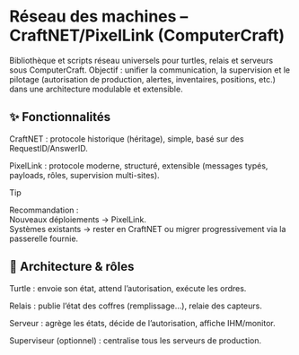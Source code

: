 # Réseau des machines – CraftNET/PixelLink (ComputerCraft)
Bibliothèque et scripts réseau universels pour turtles, relais et serveurs sous ComputerCraft.
Objectif : unifier la communication, la supervision et le pilotage (autorisation de production, alertes, inventaires, positions, etc.) dans une architecture modulable et extensible.

## ✨ Fonctionnalités
CraftNET : protocole historique (héritage), simple, basé sur des RequestID/AnswerID.

PixelLink : protocole moderne, structuré, extensible (messages typés, payloads, rôles, supervision multi-sites).

> [!TIP]
> Recommandation :  
> Nouveaux déploiements → PixelLink.  
> Systèmes existants → rester en CraftNET ou migrer progressivement via la passerelle fournie.



## 🧱 Architecture & rôles
Turtle : envoie son état, attend l’autorisation, exécute les ordres.

Relais : publie l’état des coffres (remplissage…), relaie des capteurs.

Serveur : agrège les états, décide de l’autorisation, affiche IHM/monitor.

Superviseur (optionnel) : centralise tous les serveurs de production.
